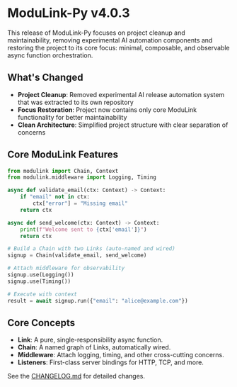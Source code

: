# ModuLink-Py v4.0.3

This release of ModuLink-Py focuses on project cleanup and maintainability, removing experimental AI automation components and restoring the project to its core focus: minimal, composable, and observable async function orchestration.

## What's Changed

- **Project Cleanup**: Removed experimental AI release automation system that was extracted to its own repository
- **Focus Restoration**: Project now contains only core ModuLink functionality for better maintainability
- **Clean Architecture**: Simplified project structure with clear separation of concerns

## Core ModuLink Features

```python
from modulink import Chain, Context
from modulink.middleware import Logging, Timing

async def validate_email(ctx: Context) -> Context:
    if "email" not in ctx:
        ctx["error"] = "Missing email"
    return ctx

async def send_welcome(ctx: Context) -> Context:
    print(f"Welcome sent to {ctx['email']}")
    return ctx

# Build a Chain with two Links (auto-named and wired)
signup = Chain(validate_email, send_welcome)

# Attach middleware for observability
signup.use(Logging())
signup.use(Timing())

# Execute with context
result = await signup.run({"email": "alice@example.com"})
```

## Core Concepts

*   **Link**: A pure, single-responsibility async function.
*   **Chain**: A named graph of Links, automatically wired.
*   **Middleware**: Attach logging, timing, and other cross-cutting concerns.
*   **Listeners**: First-class server bindings for HTTP, TCP, and more.

See the [CHANGELOG.md](https://github.com/orchestrate-solutions/modulink-py/blob/main/CHANGELOG.md) for detailed changes.
